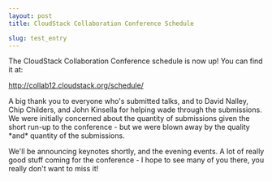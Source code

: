 ```yaml
---
layout: post
title: CloudStack Collaboration Conference Schedule

slug: test_entry
---
```

<p>The CloudStack Collaboration Conference schedule is now up! You can find it at:</p>

<p><a href="http://collab12.cloudstack.org/schedule/">http://collab12.cloudstack.org/schedule/</a></p>

<p>A big thank you to everyone who's submitted talks, and to David Nalley, Chip Childers, and John Kinsella for helping wade through the submissions. We were initially concerned about the quantity of submissions given the short run-up to the conference - but we were blown away by the quality *and* quantity of the submissions.</p>

<p>We'll be announcing keynotes shortly, and the evening events. A lot of really good stuff coming for the conference - I hope to see many of you there, you really don't want to miss it!</p>
